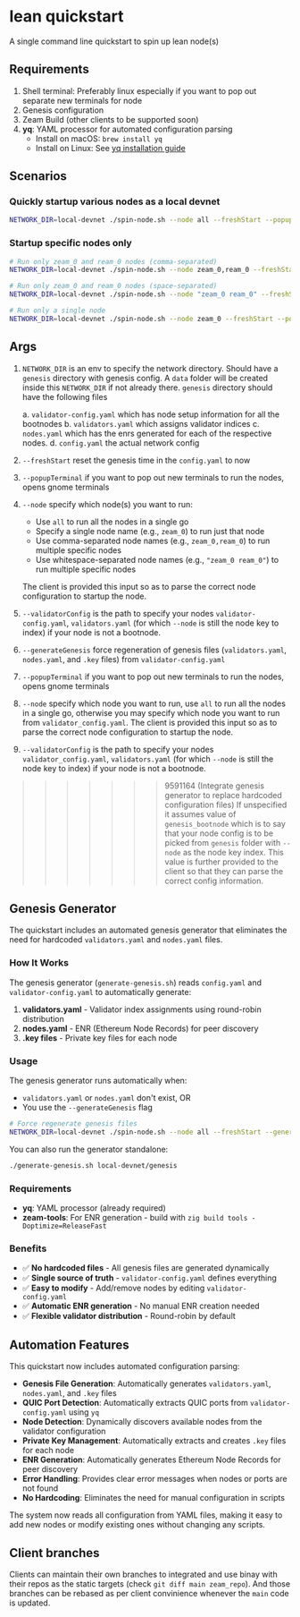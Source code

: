 # lean quickstart

A single command line quickstart to spin up lean node(s)

## Requirements

1. Shell terminal: Preferably linux especially if you want to pop out separate new terminals for node
2. Genesis configuration
3. Zeam Build (other clients to be supported soon)
4. **yq**: YAML processor for automated configuration parsing
   - Install on macOS: `brew install yq`
   - Install on Linux: See [yq installation guide](https://github.com/mikefarah/yq#install)

## Scenarios

### Quickly startup various nodes as a local devnet

```sh
NETWORK_DIR=local-devnet ./spin-node.sh --node all --freshStart --popupTerminal
```

### Startup specific nodes only

```sh
# Run only zeam_0 and ream_0 nodes (comma-separated)
NETWORK_DIR=local-devnet ./spin-node.sh --node zeam_0,ream_0 --freshStart --popupTerminal

# Run only zeam_0 and ream_0 nodes (space-separated)
NETWORK_DIR=local-devnet ./spin-node.sh --node "zeam_0 ream_0" --freshStart --popupTerminal

# Run only a single node
NETWORK_DIR=local-devnet ./spin-node.sh --node zeam_0 --freshStart --popupTerminal
```
  
## Args

1. `NETWORK_DIR` is an env to specify the network directory. Should have a `genesis` directory with genesis config. A `data` folder will be created inside this `NETWORK_DIR` if not already there.
  `genesis` directory should have the following files

    a. `validator-config.yaml` which has node setup information for all the bootnodes
    b. `validators.yaml` which assigns validator indices
    c. `nodes.yaml` which has the enrs generated for each of the respective nodes.
    d. `config.yaml` the actual network config

2. `--freshStart` reset the genesis time in the `config.yaml` to now
3. `--popupTerminal` if you want to pop out new terminals to run the nodes, opens gnome terminals
4. `--node` specify which node(s) you want to run:
   - Use `all` to run all the nodes in a single go
   - Specify a single node name (e.g., `zeam_0`) to run just that node
   - Use comma-separated node names (e.g., `zeam_0,ream_0`) to run multiple specific nodes
   - Use whitespace-separated node names (e.g., `"zeam_0 ream_0"`) to run multiple specific nodes
   
   The client is provided this input so as to parse the correct node configuration to startup the node.
5. `--validatorConfig` is the path to specify your nodes `validator-config.yaml`, `validators.yaml` (for which `--node` is still the node key to index) if your node is not a bootnode. 
3. `--generateGenesis` force regeneration of genesis files (`validators.yaml`, `nodes.yaml`, and `.key` files) from `validator-config.yaml`
4. `--popupTerminal` if you want to pop out new terminals to run the nodes, opens gnome terminals
5. `--node` specify which node you want to run, use `all` to run all the nodes in a single go, otherwise you may specify which node you want to run from `validator_config.yaml`.
  The client is provided this input so as to parse the correct node configuration to startup the node.
6. `--validatorConfig` is the path to specify your nodes `validator_config.yaml`, `validators.yaml` (for which `--node` is still the node key to index) if your node is not a bootnode.
>>>>>>> 9591164 (Integrate genesis generator to replace hardcoded configuration files)
  If unspecified it assumes value of `genesis_bootnode` which is to say that your node config is to be picked from `genesis` folder with `--node` as the node key index.
  This value is further provided to the client so that they can parse the correct config information.

## Genesis Generator

The quickstart includes an automated genesis generator that eliminates the need for hardcoded `validators.yaml` and `nodes.yaml` files.

### How It Works

The genesis generator (`generate-genesis.sh`) reads `config.yaml` and `validator-config.yaml` to automatically generate:

1. **validators.yaml** - Validator index assignments using round-robin distribution
2. **nodes.yaml** - ENR (Ethereum Node Records) for peer discovery
3. **.key files** - Private key files for each node

### Usage

The genesis generator runs automatically when:
- `validators.yaml` or `nodes.yaml` don't exist, OR
- You use the `--generateGenesis` flag

```sh
# Force regenerate genesis files
NETWORK_DIR=local-devnet ./spin-node.sh --node all --freshStart --generateGenesis
```

You can also run the generator standalone:
```sh
./generate-genesis.sh local-devnet/genesis
```

### Requirements

- **yq**: YAML processor (already required)
- **zeam-tools**: For ENR generation - build with `zig build tools -Doptimize=ReleaseFast`

### Benefits

- ✅ **No hardcoded files** - All genesis files are generated dynamically
- ✅ **Single source of truth** - `validator-config.yaml` defines everything
- ✅ **Easy to modify** - Add/remove nodes by editing `validator-config.yaml`
- ✅ **Automatic ENR generation** - No manual ENR creation needed
- ✅ **Flexible validator distribution** - Round-robin by default

## Automation Features

This quickstart now includes automated configuration parsing:

- **Genesis File Generation**: Automatically generates `validators.yaml`, `nodes.yaml`, and `.key` files
- **QUIC Port Detection**: Automatically extracts QUIC ports from `validator-config.yaml` using `yq`
- **Node Detection**: Dynamically discovers available nodes from the validator configuration
- **Private Key Management**: Automatically extracts and creates `.key` files for each node
- **ENR Generation**: Automatically generates Ethereum Node Records for peer discovery
- **Error Handling**: Provides clear error messages when nodes or ports are not found
- **No Hardcoding**: Eliminates the need for manual configuration in scripts

The system now reads all configuration from YAML files, making it easy to add new nodes or modify existing ones without changing any scripts.

## Client branches

Clients can maintain their own branches to integrated and use binay with their repos as the static targets (check `git diff main zeam_repo`). And those branches can be rebased as per client convinience whenever the `main` code is updated.

